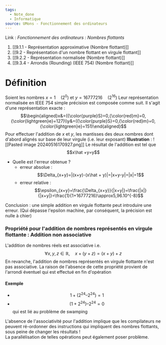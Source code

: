 ```yaml
---
tags:
  - Note_done
  - Informatique
source: UMons - Fonctionnement des ordinateurs
---
```


Link :
_Fonctionnement des ordinateurs : Nombres flottants_
1. [[9.1.1 - Représentation approximative (Nombre flottant)]]
1. [[9.2 - Représentation d'un nombre flottant en virgule flottant]]
2. [[9.2.2 - Représentation normalisée (Nombre flottant)]]
3. [[9.3.4 - Arrondis (Rounding) (IEEE 754) (Nombre flottant)]]

# Définition
Soient les nombres $x=1\quad(2^0)$ et $y=16777216 \quad(2^{16})$ 
Leur représentation normalisée en IEEE 754 simple précision est composée comme suit. Il s'agit d'une représentation exacte : $$\begin{aligned}x&=({\color{purple}S}=0,{\color{red}m}=0,{\color{lightgreen}e}=127)\\y&=({\color{purple}S}=0,{\color{red}m}=0,{\color{lightgreen}e}=151)\end{aligned}$$ Pour effectuer l'addition de $x$ et $y$, les mantisses des deux nombres dont d'abord alignés sur base de leur virgule (i.e. leur exposant)
**Illustration** : ![[Pasted image 20240516170927.png]]
Le résultat de l'addition est tel que $$x\hat +y=y$$
- Quelle est l'erreur obtenue ? 
	- erreur absolue : $$\Delta_{x+y}=|(x+y)-(x\hat + y)|=|x+y-y|=|x|=1$$ 
	- erreur relative : $$\epsilon_{x+y}=\frac{\Delta_{x+y}}{|x+y|}=\frac{|x|}{|x+y|}=\frac{1}{1+16777216}\approx5,96.10^{-8}$$

Conclusion : une simple addition en virgule flottante peut introduire une erreur. (Qui dépasse l'epsilon machine, par conséquent, la précision est nulle à chier)
### Propriété pour l'addition de nombres représentés en virgule flottante : Addition non associative
L'addition de nombres réels est associative i.e. $$\forall x,y,z\in\mathbb{R},\quad x+(y+z)=(x+y)+z$$ En revanche, l'addition de nombres représentés en virgule flottante n'est pas associative. La raison de l'absence de cette propriété provient de l'arrondi éventuel qui est effectué en fin d'opération
#### Exemple
- $$1 + (2^{24} – 2^{24}) = 1$$
- $$(1 + 2^{24}) – 2^{24} = 0$$ qui est lié au problème de swamping

L'absence de l'associativité pour l'addition implique que les compilateurs ne peuvent ré-ordonner des instructions qui impliquent des nombres flottants, sous peine de changer les résultats !
\
La parallélisation de telles opérations peut également poser problème.